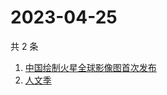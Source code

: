 # 2023-04-25

共 2 条

<!-- BEGIN -->
<!-- 最后更新时间 Tue Apr 25 2023 02:13:56 GMT+0800 (China Standard Time) -->

1. [中国绘制火星全球影像图首次发布](https://www.zhihu.com/search?q=中国绘制火星全球影像图首次发布)
1. [人文季](https://www.zhihu.com/search?q=人文季)

<!-- END -->
